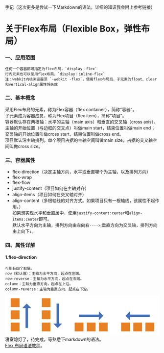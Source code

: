 手记（这次更多是尝试一下Markdown的语法，详细的知识我会附上参考链接）  
# 关于Flex布局（Flexible Box，弹性布局）
### 一、应用范围
    任何一个容器都可指定为flex布局，`display：flex`  
    行内元素也可以使用flex布局，`display：inline-flex`  
    注：webkit内核浏览器须 `-webkit -flex`，使用flex布局后，子元素的float、clear和vertical-align属性将失效      
### 二、基本概念
  采用Flex布局的元素，称为Flex容器（flex container），简称”容器”。    
  子元素成为容器成员，称为Flex项目（flex item），简称”项目”。  
  容器默认存在两根轴：水平的主轴（main axis）和垂直的交叉轴（cross axis）。  
  主轴的开始位置（与边框的交叉点）叫做main start，结束位置叫做main end；交叉轴的开始位置叫做cross start，结束位置叫做cross end。  
  项目默认沿主轴排列。单个项目占据的主轴空间叫做main size，占据的交叉轴空间叫做cross size。  
### 三、容器属性
+ flex-direction（决定主轴方向，水平或垂直哪个为主轴，以及排列方向）
+ flex-wrap
+ flex-flow
+ justify-content（项目如何在主轴对齐）
+ align-items（项目如何在交叉轴对齐）
+ align-content（多根轴线的对齐方式。如果项目只有一根轴线，该属性不起作用。）   
如果想实现水平和垂直居中，使用`justify-content:center`和`align-items:center`即可。  
默认水平方向为主轴，排列方向由左向右`---->`;垂直方向为交叉轴，排列方向由上向下`↓`。  
### 四、属性详解
#### 1.flex-direction  
    可能有四个取值。  
    row（默认值）：主轴为水平方向，起点在左端。  
    row-reverse：主轴为水平方向，起点在右端。  
    column：主轴为垂直方向，起点在上沿。  
    column-reverse：主轴为垂直方向，起点在下沿。  
![](./pic/flex布局flex-direction.png)    
寝室熄灯了，待完成，等熟悉下markdown的语法。  
[Flex 布局语法教程](http://www.runoob.com/w3cnote/flex-grammar.html)。
